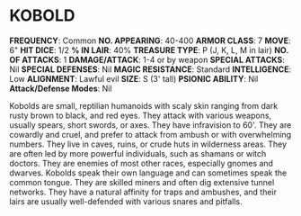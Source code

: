 # KOBOLD

**FREQUENCY**: Common
**NO. APPEARING**: 40-400
**ARMOR CLASS**: 7
**MOVE**: 6"
**HIT DICE**: 1/2
**% IN LAIR**: 40%
**TREASURE TYPE**: P (J, K, L, M in lair)
**NO. OF ATTACKS**: 1
**DAMAGE/ATTACK**: 1-4 or by weapon
**SPECIAL ATTACKS**: Nil
**SPECIAL DEFENSES**: Nil
**MAGIC RESISTANCE**: Standard
**INTELLIGENCE**: Low
**ALIGNMENT**: Lawful evil
**SIZE**: S (3' tall)
**PSIONIC ABILITY**: Nil
**Attack/Defense Modes**: Nil

Kobolds are small, reptilian humanoids with scaly skin ranging from dark rusty brown to black, and red eyes. They attack with various weapons, usually spears, short swords, or axes. They have infravision to 60'. They are cowardly and cruel, and prefer to attack from ambush or with overwhelming numbers. They live in caves, ruins, or crude huts in wilderness areas. They are often led by more powerful individuals, such as shamans or witch doctors. They are enemies of most other races, especially gnomes and dwarves. Kobolds speak their own language and can sometimes speak the common tongue. They are skilled miners and often dig extensive tunnel networks. They have a natural affinity for traps and ambushes, and their lairs are usually well-defended with various snares and pitfalls.
